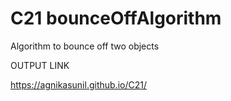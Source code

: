 # C21 bounceOffAlgorithm
Algorithm to bounce off two objects



OUTPUT LINK

https://agnikasunil.github.io/C21/
